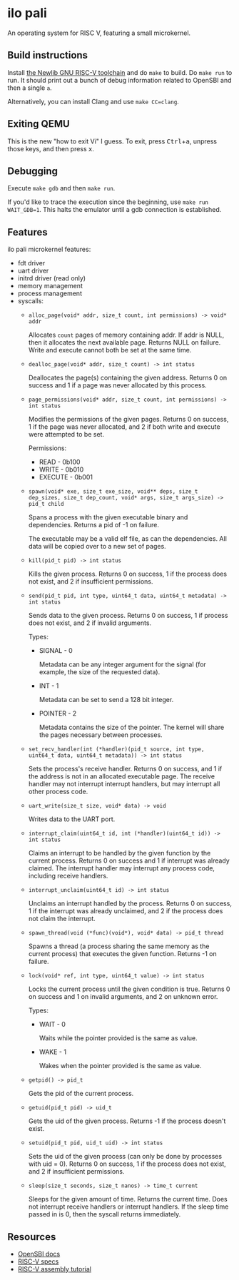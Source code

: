 # ilo pali
An operating system for RISC V, featuring a small microkernel.

## Build instructions
Install [the Newlib GNU RISC-V toolchain](https://github.com/riscv/riscv-gnu-toolchain#installation-newlib) and do `make` to build. Do `make run` to run. It should print out a bunch of debug information related to OpenSBI and then a single `a`.

Alternatively, you can install Clang and use `make CC=clang`.

## Exiting QEMU
This is the new "how to exit Vi" I guess. To exit, press <kbd>Ctrl</kbd>+<kbd>a</kbd>, unpress those keys, and then press <kbd>x</kbd>.

## Debugging
Execute `make gdb` and then `make run`.

If you'd like to trace the execution since the beginning, use `make run WAIT_GDB=1`. This halts the emulator until a gdb connection is established.

## Features
ilo pali microkernel features:
 - fdt driver
 - uart driver
 - initrd driver (read only)
 - memory management
 - process management
 - syscalls:
    - `alloc_page(void* addr, size_t count, int permissions) -> void* addr`

        Allocates `count` pages of memory containing addr. If addr is NULL, then it allocates the next available page. Returns NULL on failure. Write and execute cannot both be set at the same time.

    - `dealloc_page(void* addr, size_t count) -> int status`

        Deallocates the page(s) containing the given address. Returns 0 on success and 1 if a page was never allocated by this process.

    - `page_permissions(void* addr, size_t count, int permissions) -> int status`

        Modifies the permissions of the given pages. Returns 0 on success, 1 if the page was never allocated, and 2 if both write and execute were attempted to be set.

        Permissions:
         - READ    - 0b100
         - WRITE   - 0b010
         - EXECUTE - 0b001

    - `spawn(void* exe, size_t exe_size, void** deps, size_t dep_sizes, size_t dep_count, void* args, size_t args_size) -> pid_t child`

        Spans a process with the given executable binary and dependencies. Returns a pid of -1 on failure.

        The executable may be a valid elf file, as can the dependencies. All data will be copied over to a new set of pages.

    - `kill(pid_t pid) -> int status`

        Kills the given process. Returns 0 on success, 1 if the process does not exist, and 2 if insufficient permissions.

    - `send(pid_t pid, int type, uint64_t data, uint64_t metadata) -> int status`

        Sends data to the given process. Returns 0 on success, 1 if process does not exist, and 2 if invalid arguments.

        Types:
         - SIGNAL  - 0

            Metadata can be any integer argument for the signal (for example, the size of the requested data).

         - INT     - 1

            Metadata can be set to send a 128 bit integer.

         - POINTER - 2

            Metadata contains the size of the pointer. The kernel will share the pages necessary between processes.

    - `set_recv_handler(int (*handler)(pid_t source, int type, uint64_t data, uint64_t metadata)) -> int status`

        Sets the process's receive handler. Returns 0 on success, and 1 if the address is not in an allocated executable page. The receive handler may not interrupt interrupt handlers, but may interrupt all other process code.

    - `uart_write(size_t size, void* data) -> void`

        Writes data to the UART port.

    - `interrupt_claim(uint64_t id, int (*handler)(uint64_t id)) -> int status`

        Claims an interrupt to be handled by the given function by the current process. Returns 0 on success and 1 if interrupt was already claimed. The interrupt handler may interrupt any process code, including receive handlers.

    - `interrupt_unclaim(uint64_t id) -> int status`

        Unclaims an interrupt handled by the process. Returns 0 on success, 1 if the interrupt was already unclaimed, and 2 if the process does not claim the interrupt.

    - `spawn_thread(void (*func)(void*), void* data) -> pid_t thread`

        Spawns a thread (a process sharing the same memory as the current process) that executes the given function. Returns -1 on failure.

    - `lock(void* ref, int type, uint64_t value) -> int status`

        Locks the current process until the given condition is true. Returns 0 on success and 1 on invalid arguments, and 2 on unknown error.

        Types:
         - WAIT    - 0

            Waits while the pointer provided is the same as value.

         - WAKE    - 1

            Wakes when the pointer provided is the same as value.

    - `getpid() -> pid_t`

        Gets the pid of the current process.

    - `getuid(pid_t pid) -> uid_t`

        Gets the uid of the given process. Returns -1 if the process doesn't exist.

    - `setuid(pid_t pid, uid_t uid) -> int status`

        Sets the uid of the given process (can only be done by processes with uid = 0). Returns 0 on success, 1 if the process does not exist, and 2 if insufficient permissions.

    - `sleep(size_t seconds, size_t nanos) -> time_t current`

        Sleeps for the given amount of time. Returns the current time. Does not interrupt receive handlers or interrupt handlers. If the sleep time passed in is 0, then the syscall returns immediately.

## Resources
 - [OpenSBI docs](https://github.com/riscv/riscv-sbi-doc/blob/master/riscv-sbi.adoc)
 - [RISC-V specs](https://riscv.org/technical/specifications/)
 - [RISC-V assembly tutorial](https://riscv-programming.org/book/riscv-book.html)
